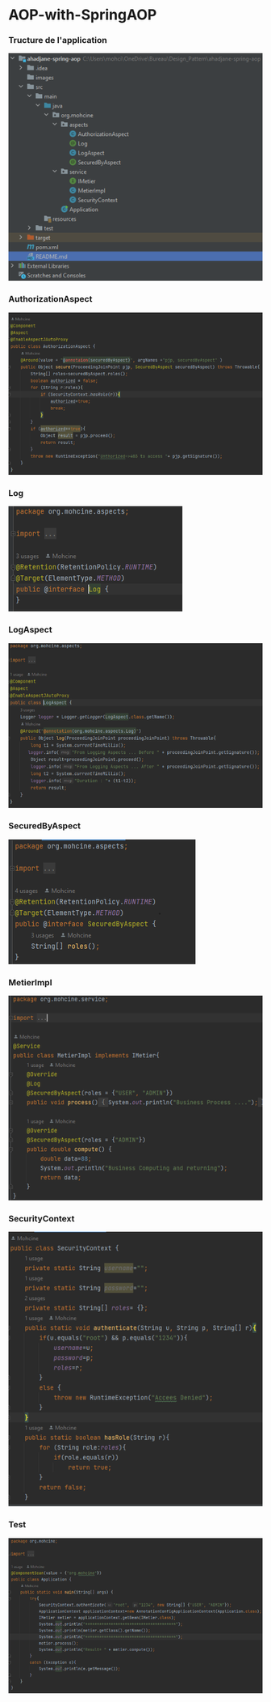 <h1>AOP-with-SpringAOP</h1>
<h3>Tructure de l'application</h3>
<img src="./images/structure.png">
<h3>AuthorizationAspect</h3>
<img src="./images/AuthorizationAspect.png">
<h3>Log</h3>
<img src="./images/@interfaceLog.png">
<h3>LogAspect</h3>
<img src="./images/LogAspect.png">
<h3>SecuredByAspect</h3>
<img src="./images/@interfaceSecuredByAspect.png">
<h3>MetierImpl</h3>
<img src="./images/MetierImpl.png">
<h3>SecurityContext</h3>
<img src="./images/SecurityContext.png">
<h3>Test</h3>
<img src="./images/Test.png">
